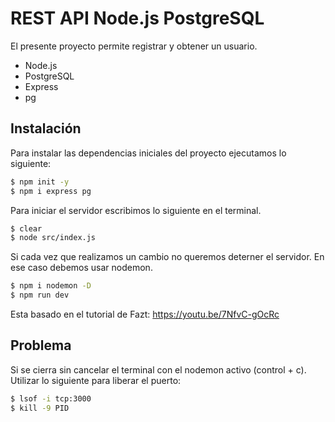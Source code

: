 # REST API Node.js PostgreSQL

El presente proyecto permite registrar y obtener un usuario.

- Node.js
- PostgreSQL
- Express
- pg

## Instalación

Para instalar las dependencias iniciales del proyecto ejecutamos lo siguiente:

```sh
$ npm init -y
$ npm i express pg
```

Para iniciar el servidor escribimos lo siguiente en el terminal.

```sh
$ clear
$ node src/index.js
```

Si cada vez que realizamos un cambio no queremos deterner el servidor. En ese caso debemos usar nodemon.

```sh
$ npm i nodemon -D
$ npm run dev
```
Esta basado en el tutorial de Fazt: https://youtu.be/7NfvC-gOcRc

## Problema

Si se cierra sin cancelar el terminal con el nodemon activo (control + c).
Utilizar lo siguiente para liberar el puerto:

```sh
$ lsof -i tcp:3000 
$ kill -9 PID
```